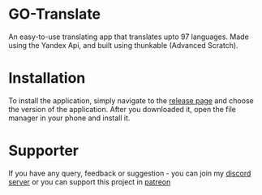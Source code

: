 # GO-Translate
An easy-to-use translating app that translates upto 97 languages. Made using the Yandex Api, and built using thunkable (Advanced Scratch).

# Installation
To install the application, simply navigate to the [release page](https://github.com/solomonshalom/GO-Translate/releases) and choose the version of the application. After you downloaded it, open the file manager in your phone and install it.

# Supporter
If you have any query, feedback or suggestion - you can join my [discord server](https://discord.gg/h7nxy9vHu8) or you can support this project in [patreon](https://patreon.com/solomonlijo)
